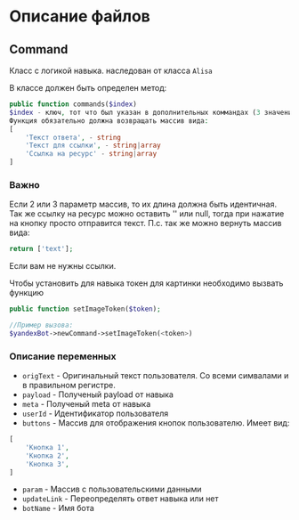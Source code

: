 # Описание файлов

## Command
Класс с логикой навыка. наследован от класса `Alisa`

В классе должен быть определен метод:
```php
public function commands($index)
$index - ключ, тот что был указан в дополнительных коммандах (3 значение)
Функция обязательно должна возвращать массив вида:
[
    'Текст ответа', - string
    'Текст для ссылки', - string|array
    'Ссылка на ресурс' - string|array
]
```


### Важно
Если 2 или 3 параметр массив, то их длина должна быть идентичная.
Так же ссылку на ресурс можно оставить '' или null, тогда при нажатие на кнопку просто отправится текст.
П.с. так же можно вернуть массив вида:
```php
return ['text'];
```
Если вам не нужны ссылки.


Чтобы установить для навыка токен для картинки необходимо вызвать функцию
```php
public function setImageToken($token);

//Пример вызова:
$yandexBot->newCommand->setImageToken(<token>)
```
### Описание переменных
- `origText` - Оригинальный текст пользователя. Со всеми симвалами и в правильном регистре. 
- `payload` - Полученый payload от навыка
- `meta` - Полученый meta от навыка
- `userId` - Идентификатор пользователя
- `buttons` - Массив для отображения кнопок пользователю. Имеет вид:

```php
[
    'Кнопка 1',
    'Кнопка 2',
    'Кнопка 3',
]
```
- `param` - Массив с пользовательскими данными
- `updateLink` - Переопределять ответ навыка или нет 
- `botName` - Имя бота